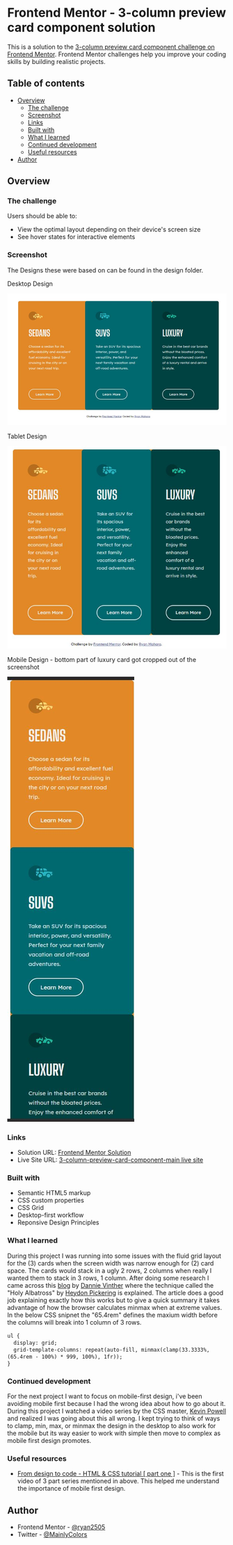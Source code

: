 # Frontend Mentor - 3-column preview card component solution

This is a solution to the [3-column preview card component challenge on Frontend Mentor](https://www.frontendmentor.io/challenges/3column-preview-card-component-pH92eAR2-). Frontend Mentor challenges help you improve your coding skills by building realistic projects. 

## Table of contents

- [Overview](#overview)
  - [The challenge](#the-challenge)
  - [Screenshot](#screenshot)
  - [Links](#links)
  - [Built with](#built-with)
  - [What I learned](#what-i-learned)
  - [Continued development](#continued-development)
  - [Useful resources](#useful-resources)
- [Author](#author)


## Overview

### The challenge

Users should be able to:

- View the optimal layout depending on their device's screen size
- See hover states for interactive elements

### Screenshot
The Designs these were based on can be found in the design folder.

Desktop Design

![](design/Desktop_layout.JPG)

Tablet Design

![](design/Tablet_layout.JPG)

Mobile Design - bottom part of luxury card got cropped out of the screenshot

![](design/Mobile_layout.JPG)

### Links

- Solution URL: [Frontend Mentor Solution](https://www.frontendmentor.io/solutions/html-css-and-responsive-design-approach-any-feedback-welcomed-jS8BDHBQG)
- Live Site URL: [3-column-preview-card-component-main live site](https://mainlycolors.github.io/3-column-preview-card-component-main/)

### Built with

- Semantic HTML5 markup
- CSS custom properties
- CSS Grid
- Desktop-first workflow
- Reponsive Design Principles 

### What I learned

During this project I was running into some issues with the fluid grid layout for the (3) cards when the screen width was narrow enough for (2) card space. The cards would stack in a ugly 2 rows, 2 columns when really I wanted them to stack in 3 rows, 1 column. After doing some research I came across this [blog](https://blog.logrocket.com/flexible-layouts-without-media-queries/) by [Dannie Vinther](https://blog.logrocket.com/author/dannievinther/) where the technique called the "Holy Albatross" by [Heydon Pickering](https://heydonworks.com/) is explained. The article does a good job explaining exactly how this works but to give a quick summary it takes advantage of how the browser calculates minmax when at extreme values. In the below CSS snipnet the "65.4rem" defines the maxium width before the columns will break into 1 column of 3 rows.

```
ul {
  display: grid;
  grid-template-columns: repeat(auto-fill, minmax(clamp(33.3333%, (65.4rem - 100%) * 999, 100%), 1fr));
}
```

### Continued development

For the next project I want to focus on mobile-first design, i've been avoiding mobile first because I had the wrong idea about how to go about it. During this project I watched a video series by the CSS master, [Kevin Powell](https://www.youtube.com/kepowob) and realized I was going about this all wrong. I kept trying to think of ways to clamp, min, max, or minmax the design in the desktop to also work for the mobile but its way easier to work with simple then move to complex as mobile first design promotes.


### Useful resources

- [From design to code - HTML & CSS tutorial [ part one ]](https://www.youtube.com/watch?v=hQCRU7hZldE) - This is the first video of 3 part series mentioned in above. This helped me understand the importance of mobile first design. 

## Author

- Frontend Mentor - [@ryan2505](https://www.frontendmentor.io/profile/ryan2505)
- Twitter - [@MainlyColors](https://twitter.com/MainlyColors)

